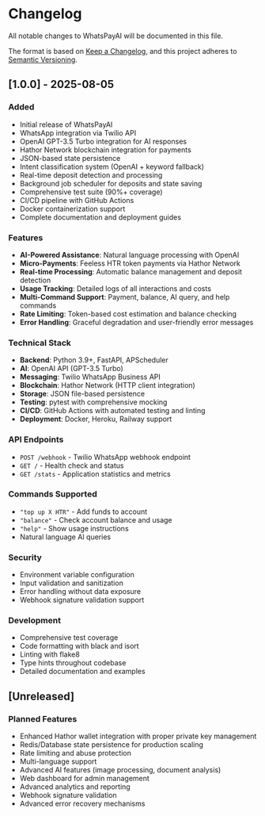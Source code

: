 # Changelog

All notable changes to WhatsPayAI will be documented in this file.

The format is based on [Keep a Changelog](https://keepachangelog.com/en/1.0.0/),
and this project adheres to [Semantic Versioning](https://semver.org/spec/v2.0.0.html).

## [1.0.0] - 2025-08-05

### Added
- Initial release of WhatsPayAI
- WhatsApp integration via Twilio API
- OpenAI GPT-3.5 Turbo integration for AI responses
- Hathor Network blockchain integration for payments
- JSON-based state persistence
- Intent classification system (OpenAI + keyword fallback)
- Real-time deposit detection and processing
- Background job scheduler for deposits and state saving
- Comprehensive test suite (90%+ coverage)
- CI/CD pipeline with GitHub Actions
- Docker containerization support
- Complete documentation and deployment guides

### Features
- **AI-Powered Assistance**: Natural language processing with OpenAI
- **Micro-Payments**: Feeless HTR token payments via Hathor Network
- **Real-time Processing**: Automatic balance management and deposit detection
- **Usage Tracking**: Detailed logs of all interactions and costs
- **Multi-Command Support**: Payment, balance, AI query, and help commands
- **Rate Limiting**: Token-based cost estimation and balance checking
- **Error Handling**: Graceful degradation and user-friendly error messages

### Technical Stack
- **Backend**: Python 3.9+, FastAPI, APScheduler
- **AI**: OpenAI API (GPT-3.5 Turbo)
- **Messaging**: Twilio WhatsApp Business API
- **Blockchain**: Hathor Network (HTTP client integration)
- **Storage**: JSON file-based persistence
- **Testing**: pytest with comprehensive mocking
- **CI/CD**: GitHub Actions with automated testing and linting
- **Deployment**: Docker, Heroku, Railway support

### API Endpoints
- `POST /webhook` - Twilio WhatsApp webhook endpoint
- `GET /` - Health check and status
- `GET /stats` - Application statistics and metrics

### Commands Supported
- `"top up X HTR"` - Add funds to account
- `"balance"` - Check account balance and usage
- `"help"` - Show usage instructions
- Natural language AI queries

### Security
- Environment variable configuration
- Input validation and sanitization
- Error handling without data exposure
- Webhook signature validation support

### Development
- Comprehensive test coverage
- Code formatting with black and isort
- Linting with flake8
- Type hints throughout codebase
- Detailed documentation and examples

## [Unreleased]

### Planned Features
- Enhanced Hathor wallet integration with proper private key management
- Redis/Database state persistence for production scaling
- Rate limiting and abuse protection
- Multi-language support
- Advanced AI features (image processing, document analysis)
- Web dashboard for admin management
- Advanced analytics and reporting
- Webhook signature validation
- Advanced error recovery mechanisms
